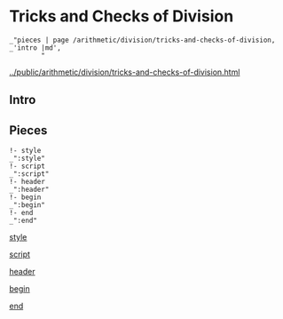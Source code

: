# Tricks and Checks of Division

    _"pieces | page /arithmetic/division/tricks-and-checks-of-division, _'intro |md',
            "

[../public/arithmetic/division/tricks-and-checks-of-division.html](# "save:")


## Intro

## Pieces

    !- style
    _":style"
    !- script
    _":script"
    !- header
    _":header"
    !- begin
    _":begin"
    !- end
    _":end"

[style]() 

[script]()

[header]()

[begin]()

[end]()

